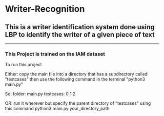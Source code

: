 # Writer-Recognition
## This is a writer identification system done using LBP to identify the writer of a given piece of text
____________________________________________________________________

### This Project is trained on the IAM dataset 


To run this project

Either: 
copy the main file into a directory that has a subdirectory called "testcases"
then use the following command in the terminal "python3 main.py"

So:
folder:
    main.py
    testcases: 0
               1
               2




OR:
run it wherever but specify the parent directory of "testcases"
using this command python3 main.py your_directory_path


